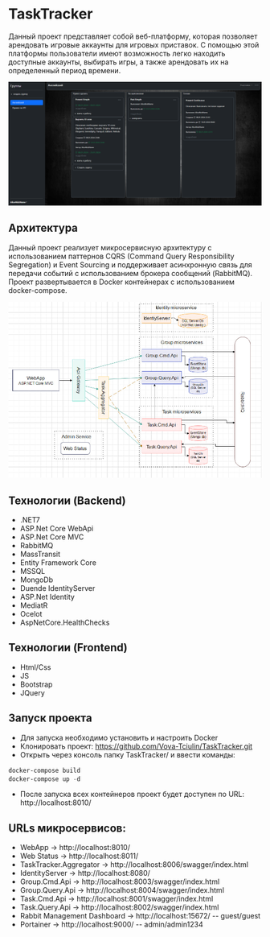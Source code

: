 # TaskTracker

Данный проект представляет собой веб-платформу, которая позволяет арендовать игровые аккаунты для игровых приставок. С помощью этой платформы пользователи имеют возможность легко находить доступные аккаунты, выбирать игры, а также арендовать их на определенный период времени.

<img src="images/UI.png" width="600"   > 

## Архитектура 
 Данный проект реализует микросервисную архитектуру с использованием паттернов CQRS (Command Query Responsibility Segregation) и Event Sourcing и поддерживает асинхронную связь для передачи событий с использованием брокера сообщений (RabbitMQ). Проект развертывается в Docker контейнерах с использованием docker-compose.

<img src="images/architecture.jpg" width="600"   > 



## Технологии (Backend)

- .NET7
- ASP.Net Core WebApi
- ASP.Net Core MVC
- RabbitMQ
- MassTransit
- Entity Framework Core
- MSSQL
- MongoDb
- Duende IdentityServer
- ASP.Net Identity
- MediatR
- Ocelot
- AspNetCore.HealthChecks

## Технологии (Frontend)

- Html/Css
- JS
- Bootstrap
- JQuery

## Запуск проекта

- Для запуска необходимо установить и настроить Docker 
- Клонировать проект: https://github.com/Vova-Tciulin/TaskTracker.git
- Открыть через консоль папку TaskTracker/ и ввести команды:

```powershell
docker-compose build
docker-compose up -d
```
- После запуска всех контейнеров проект будет доступен по URL: http://localhost:8010/

## URLs микросервисов: 

- WebApp -> http://localhost:8010/
- Web Status -> http://localhost:8011/
- TaskTracker.Aggregator -> http://localhost:8006/swagger/index.html
- IdentityServer -> http://localhost:8080/
- Group.Cmd.Api -> http://localhost:8003/swagger/index.html
- Group.Query.Api -> http://localhost:8004/swagger/index.html
- Task.Cmd.Api -> http://localhost:8001/swagger/index.html
- Task.Query.Api -> http://localhost:8002/swagger/index.html
- Rabbit Management Dashboard -> http://localhost:15672/ -- guest/guest
- Portainer -> http://localhost:9000/ -- admin/admin1234




